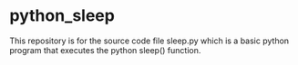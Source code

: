 # python_sleep
This repository is for the source code file sleep.py which is a basic python program that executes the python sleep() function.
